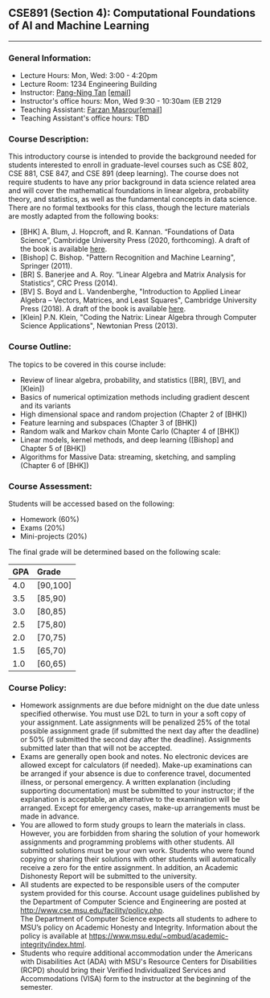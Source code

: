 ## CSE891 (Section 4): Computational Foundations of AI and Machine Learning
---

### General Information:

- Lecture Hours: Mon, Wed: 3:00 - 4:20pm
- Lecture Room: 1234 Engineering Building
- Instructor: [Pang-Ning Tan](http://www.cse.msu.edu/~ptan) [[email](mailto:ptan@msu.edu)]
- Instructor's office hours: Mon, Wed 9:30 - 10:30am (EB 2129
- Teaching Assistant: [Farzan Masrour](http://www.cse.msu.edu/~masrours)[[email](mailto:masrours@msu.edu)]
- Teaching Assistant's office hours: TBD

### Course Description: 
This introductory course is intended to provide the background needed for students interested to enroll in graduate-level courses such as CSE 802, CSE 881, CSE 847, and CSE 891 (deep learning). The course does not require students to have any prior background in data science related area and will cover the mathematical foundations in linear algebra, probability theory, and statistics, as well as the fundamental concepts in data science. There are no formal textbooks for this class, though the lecture materials are mostly adapted from the following books:
- [BHK] A. Blum, J. Hopcroft, and R. Kannan. “Foundations of Data Science”, Cambridge University Press (2020, forthcoming). A draft of the book is available [here](https://www.cs.cornell.edu/jeh/book.pdf).
- [Bishop] C. Bishop. "Pattern Recognition and Machine Learning", Springer (2011). 
- [BR] S. Banerjee and A. Roy. “Linear Algebra and Matrix Analysis for Statistics”, CRC Press (2014).
- [BV] S. Boyd and L. Vandenberghe, "Introduction to Applied Linear Algebra – Vectors, Matrices, and Least Squares", Cambridge University Press (2018). A draft of the book is available [here](http://vmls-book.stanford.edu/).
- [Klein] P.N. Klein, "Coding the Natrix: Linear Algebra through Computer Science Applications", Newtonian Press (2013).

### Course Outline: 
The topics to be covered in this course include:
- Review of linear algebra, probability, and statistics ([BR], [BV], and [Klein])
- Basics of numerical optimization methods including gradient descent and its variants
- High dimensional space and random projection (Chapter 2 of [BHK])
- Feature learning and subspaces (Chapter 3 of [BHK])
- Random walk and Markov chain Monte Carlo (Chapter 4 of [BHK])
- Linear models, kernel methods, and deep learning ([Bishop] and Chapter 5 of [BHK])
- Algorithms for Massive Data: streaming, sketching, and sampling (Chapter 6 of [BHK])

### Course Assessment:
Students will be accessed based on the following:
- Homework (60%)
- Exams (20%)
- Mini-projects (20%)

The final grade will be determined based on the following scale:

| GPA |   Grade  |
|-----|:---------|
| 4.0 | [90,100] |
| 3.5 | [85,90)  |
| 3.0 | [80,85)  |
| 2.5 | [75,80)  |
| 2.0 | [70,75)  |
| 1.5 | [65,70)  |
| 1.0 | [60,65)  |

### Course Policy:

- Homework assignments are due before midnight on the due date unless specified otherwise.  You must use D2L to turn in your a soft copy of your assignment. Late assignments will be penalized 25% of the total possible assignment grade (if submitted the next day after the deadline) or 50% (if submitted the second day after the deadline). Assignments submitted later than that will not be accepted.
- Exams are generally open book and notes. No electronic devices are allowed except for calculators (if needed). Make-up examinations can be arranged if your absence is due to conference travel, documented illness, or personal emergency. A written explanation (including supporting documentation) must be submitted to your instructor; if the explanation is acceptable, an alternative to the examination will be arranged. Except for emergency cases, make-up arrangements must be made in advance. 
- You are allowed to form study groups to learn the materials in class. However, you are forbidden from sharing the solution of your homework assignments and programming problems with other students. All submitted solutions must be your own work. Students who were found copying or sharing their solutions with other students will automatically receive a zero for the entire assignment. In addition, an Academic Dishonesty Report will be submitted to the university.
- All students are expected to be responsible users of the computer system provided for this course. Account usage guidelines published by the Department of Computer Science and Engineering are posted at http://www.cse.msu.edu/facility/policy.php.  
The Department of Computer Science expects all students to adhere to MSU’s policy on Academic Honesty and Integrity. Information about the policy is available at https://www.msu.edu/~ombud/academic-integrity/index.html.  
- Students who require additional accommodation under the Americans with Disabilities Act (ADA) with MSU's Resource Centers for Disabilities (RCPD) should bring their Verified Individualized Services and Accommodations (VISA) form to the instructor at the beginning of the semester.
